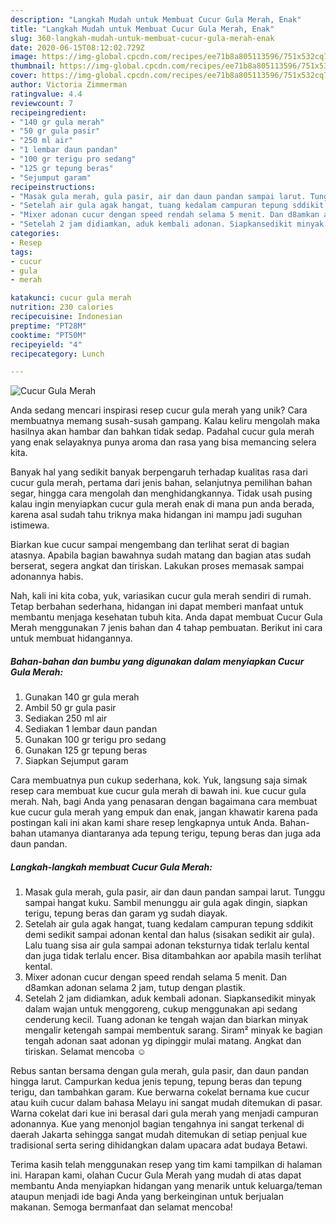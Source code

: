 ```yaml
---
description: "Langkah Mudah untuk Membuat Cucur Gula Merah, Enak"
title: "Langkah Mudah untuk Membuat Cucur Gula Merah, Enak"
slug: 360-langkah-mudah-untuk-membuat-cucur-gula-merah-enak
date: 2020-06-15T08:12:02.729Z
image: https://img-global.cpcdn.com/recipes/ee71b8a805113596/751x532cq70/cucur-gula-merah-foto-resep-utama.jpg
thumbnail: https://img-global.cpcdn.com/recipes/ee71b8a805113596/751x532cq70/cucur-gula-merah-foto-resep-utama.jpg
cover: https://img-global.cpcdn.com/recipes/ee71b8a805113596/751x532cq70/cucur-gula-merah-foto-resep-utama.jpg
author: Victoria Zimmerman
ratingvalue: 4.4
reviewcount: 7
recipeingredient:
- "140 gr gula merah"
- "50 gr gula pasir"
- "250 ml air"
- "1 lembar daun pandan"
- "100 gr terigu pro sedang"
- "125 gr tepung beras"
- "Sejumput garam"
recipeinstructions:
- "Masak gula merah, gula pasir, air dan daun pandan sampai larut. Tunggu sampai hangat kuku. Sambil menunggu air gula agak dingin, siapkan terigu, tepung beras dan garam yg sudah diayak."
- "Setelah air gula agak hangat, tuang kedalam campuran tepung sddikit demi sedikit sampai adonan kental dan halus (sisakan sedikit air gula). Lalu tuang sisa air gula sampai adonan teksturnya tidak terlalu kental dan juga tidak terlalu encer. Bisa ditambahkan aor apabila masih terlihat kental."
- "Mixer adonan cucur dengan speed rendah selama 5 menit. Dan d8amkan adonan selama 2 jam, tutup dengan plastik."
- "Setelah 2 jam didiamkan, aduk kembali adonan. Siapkansedikit minyak dalam wajan untuk menggoreng, cukup menggunakan api sedang cenderung kecil. Tuang adonan ke tengah wajan dan biarkan minyak mengalir ketengah sampai membentuk sarang. Siram² minyak ke bagian tengah adonan saat adonan yg dipinggir mulai matang. Angkat dan tiriskan. Selamat mencoba ☺️"
categories:
- Resep
tags:
- cucur
- gula
- merah

katakunci: cucur gula merah 
nutrition: 230 calories
recipecuisine: Indonesian
preptime: "PT28M"
cooktime: "PT50M"
recipeyield: "4"
recipecategory: Lunch

---
```



![Cucur Gula Merah](https://img-global.cpcdn.com/recipes/ee71b8a805113596/751x532cq70/cucur-gula-merah-foto-resep-utama.jpg)

Anda sedang mencari inspirasi resep cucur gula merah yang unik? Cara membuatnya memang susah-susah gampang. Kalau keliru mengolah maka hasilnya akan hambar dan bahkan tidak sedap. Padahal cucur gula merah yang enak selayaknya punya aroma dan rasa yang bisa memancing selera kita.

Banyak hal yang sedikit banyak berpengaruh terhadap kualitas rasa dari cucur gula merah, pertama dari jenis bahan, selanjutnya pemilihan bahan segar, hingga cara mengolah dan menghidangkannya. Tidak usah pusing kalau ingin menyiapkan cucur gula merah enak di mana pun anda berada, karena asal sudah tahu triknya maka hidangan ini mampu jadi suguhan istimewa.

Biarkan kue cucur sampai mengembang dan terlihat serat di bagian atasnya. Apabila bagian bawahnya sudah matang dan bagian atas sudah berserat, segera angkat dan tiriskan. Lakukan proses memasak sampai adonannya habis.


Nah, kali ini kita coba, yuk, variasikan cucur gula merah sendiri di rumah. Tetap berbahan sederhana, hidangan ini dapat memberi manfaat untuk membantu menjaga kesehatan tubuh kita. Anda dapat membuat Cucur Gula Merah menggunakan 7 jenis bahan dan 4 tahap pembuatan. Berikut ini cara untuk membuat hidangannya.

<!--inarticleads1-->

##### Bahan-bahan dan bumbu yang digunakan dalam menyiapkan Cucur Gula Merah:

1. Gunakan 140 gr gula merah
1. Ambil 50 gr gula pasir
1. Sediakan 250 ml air
1. Sediakan 1 lembar daun pandan
1. Gunakan 100 gr terigu pro sedang
1. Gunakan 125 gr tepung beras
1. Siapkan Sejumput garam


Cara membuatnya pun cukup sederhana, kok. Yuk, langsung saja simak resep cara membuat kue cucur gula merah di bawah ini. kue cucur gula merah. Nah, bagi Anda yang penasaran dengan bagaimana cara membuat kue cucur gula merah yang empuk dan enak, jangan khawatir karena pada postingan kali ini akan kami share resep lengkapnya untuk Anda. Bahan-bahan utamanya diantaranya ada tepung terigu, tepung beras dan juga ada daun pandan. 

<!--inarticleads2-->

##### Langkah-langkah membuat Cucur Gula Merah:

1. Masak gula merah, gula pasir, air dan daun pandan sampai larut. Tunggu sampai hangat kuku. Sambil menunggu air gula agak dingin, siapkan terigu, tepung beras dan garam yg sudah diayak.
1. Setelah air gula agak hangat, tuang kedalam campuran tepung sddikit demi sedikit sampai adonan kental dan halus (sisakan sedikit air gula). Lalu tuang sisa air gula sampai adonan teksturnya tidak terlalu kental dan juga tidak terlalu encer. Bisa ditambahkan aor apabila masih terlihat kental.
1. Mixer adonan cucur dengan speed rendah selama 5 menit. Dan d8amkan adonan selama 2 jam, tutup dengan plastik.
1. Setelah 2 jam didiamkan, aduk kembali adonan. Siapkansedikit minyak dalam wajan untuk menggoreng, cukup menggunakan api sedang cenderung kecil. Tuang adonan ke tengah wajan dan biarkan minyak mengalir ketengah sampai membentuk sarang. Siram² minyak ke bagian tengah adonan saat adonan yg dipinggir mulai matang. Angkat dan tiriskan. Selamat mencoba ☺️


Rebus santan bersama dengan gula merah, gula pasir, dan daun pandan hingga larut. Campurkan kedua jenis tepung, tepung beras dan tepung terigu, dan tambahkan garam. Kue berwarna cokelat bernama kue cucur atau kuih cucur dalam bahasa Melayu ini sangat mudah ditemukan di pasar. Warna cokelat dari kue ini berasal dari gula merah yang menjadi campuran adonannya. Kue yang menonjol bagian tengahnya ini sangat terkenal di daerah Jakarta sehingga sangat mudah ditemukan di setiap penjual kue tradisional serta sering dihidangkan dalam upacara adat budaya Betawi. 

Terima kasih telah menggunakan resep yang tim kami tampilkan di halaman ini. Harapan kami, olahan Cucur Gula Merah yang mudah di atas dapat membantu Anda menyiapkan hidangan yang menarik untuk keluarga/teman ataupun menjadi ide bagi Anda yang berkeinginan untuk berjualan makanan. Semoga bermanfaat dan selamat mencoba!
